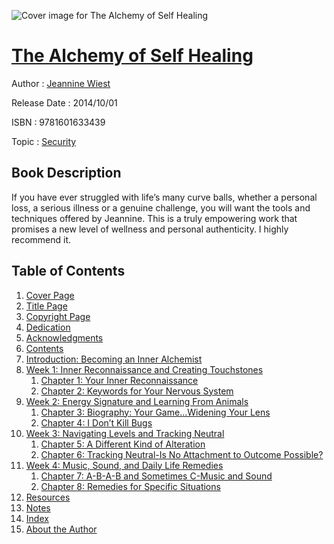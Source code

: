 ![Cover image for The Alchemy of Self Healing](https://imgdetail.ebookreading.net/cover/cover/security/EB9781601633439.jpg)

[The Alchemy of Self Healing](https://ebookreading.net/view/book/The+Alchemy+of+Self+Healing-EB9781601633439_1.html "The Alchemy of Self Healing")
====================================================================================================================

Author : [Jeannine Wiest](https://ebookreading.net/search/author/Jeannine+Wiest)

Release Date : 2014/10/01

ISBN : 9781601633439

Topic : [Security](https://ebookreading.net/search/category/security)

Book Description
-----------------

If you have ever struggled with life’s many curve balls, whether a personal loss, a serious illness or a genuine challenge, you will want the tools and techniques offered by Jeannine. This is a truly empowering work that promises a new level of wellness and personal authenticity. I highly recommend it.
              
Table of Contents
-----------------

1. [Cover Page](https://ebookreading.net/view/book/The+Alchemy+of+Self+Healing-EB9781601633439_1.html)
1. [Title Page](https://ebookreading.net/view/book/The+Alchemy+of+Self+Healing-EB9781601633439_4.html)
1. [Copyright Page](https://ebookreading.net/view/book/The+Alchemy+of+Self+Healing-EB9781601633439_5.html)
1. [Dedication](https://ebookreading.net/view/book/The+Alchemy+of+Self+Healing-EB9781601633439_6.html)
1. [Acknowledgments](https://ebookreading.net/view/book/The+Alchemy+of+Self+Healing-EB9781601633439_7.html)
1. [Contents](https://ebookreading.net/view/book/The+Alchemy+of+Self+Healing-EB9781601633439_8.html#contents)
1. [Introduction: Becoming an Inner Alchemist](https://ebookreading.net/view/book/The+Alchemy+of+Self+Healing-EB9781601633439_9.html)
1. [Week 1: Inner Reconnaissance and Creating Touchstones](https://ebookreading.net/view/book/The+Alchemy+of+Self+Healing-EB9781601633439_10.html)
    1. [Chapter 1: Your Inner Reconnaissance](https://ebookreading.net/view/book/The+Alchemy+of+Self+Healing-EB9781601633439_11.html)
    1. [Chapter 2: Keywords for Your Nervous System](https://ebookreading.net/view/book/The+Alchemy+of+Self+Healing-EB9781601633439_12.html)
1. [Week 2: Energy Signature and Learning From Animals](https://ebookreading.net/view/book/The+Alchemy+of+Self+Healing-EB9781601633439_13.html)
    1. [Chapter 3: Biography: Your Game...Widening Your Lens](https://ebookreading.net/view/book/The+Alchemy+of+Self+Healing-EB9781601633439_14.html)
    1. [Chapter 4: I Don’t Kill Bugs](https://ebookreading.net/view/book/The+Alchemy+of+Self+Healing-EB9781601633439_15.html)
1. [Week 3: Navigating Levels and Tracking Neutral](https://ebookreading.net/view/book/The+Alchemy+of+Self+Healing-EB9781601633439_16.html)
    1. [Chapter 5: A Different Kind of Alteration](https://ebookreading.net/view/book/The+Alchemy+of+Self+Healing-EB9781601633439_17.html)
    1. [Chapter 6: Tracking Neutral-Is No Attachment to Outcome Possible?](https://ebookreading.net/view/book/The+Alchemy+of+Self+Healing-EB9781601633439_18.html)
1. [Week 4: Music, Sound, and Daily Life Remedies](https://ebookreading.net/view/book/The+Alchemy+of+Self+Healing-EB9781601633439_19.html)
    1. [Chapter 7: A-B-A-B and Sometimes C-Music and Sound](https://ebookreading.net/view/book/The+Alchemy+of+Self+Healing-EB9781601633439_20.html)
    1. [Chapter 8: Remedies for Specific Situations](https://ebookreading.net/view/book/The+Alchemy+of+Self+Healing-EB9781601633439_21.html)
1. [Resources](https://ebookreading.net/view/book/The+Alchemy+of+Self+Healing-EB9781601633439_22.html)
1. [Notes](https://ebookreading.net/view/book/The+Alchemy+of+Self+Healing-EB9781601633439_23.html)
1. [Index](https://ebookreading.net/view/book/The+Alchemy+of+Self+Healing-EB9781601633439_24.html)
1. [About the Author](https://ebookreading.net/view/book/The+Alchemy+of+Self+Healing-EB9781601633439_25.html)
